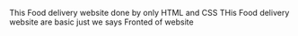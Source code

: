This Food delivery website done by only HTML and CSS 
THis Food delivery website are basic just we says Fronted of website
